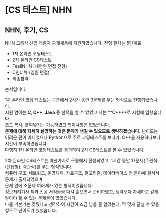 [CS 테스트] NHN
===

NHN, 후기, CS
---

NHN 그룹사 신입 개발자 공개채용에 지원하였습니다.
전형 절차는 5단계로  
* 1차 온라인 코딩테스트
* 2차 온라인 CS테스트  
* FeeliNHN (체험형 면접 전형)  
* C인터뷰 (임원 면접)  
* 최종합격

순서입니다.  
  
1차 온라인 코딩 테스트는 구름에서 2시간 동안 3문제를 푸는 형식으로 진행되었습니다.    
지원 언어는 **C, C++, Java** 중 선택을 할 수 있었고 저는 **C++**로 시험에 임했습니다.  
코드 복사, 붙여넣기는 가능하였고 특이사항은 없었습니다.  
**문제에 대해 자세히 설명하는 것은 문제가 생길 수 있으므로 생략하겠습니다.**
난이도는 어려운 편이 아니었으나 Python으로 주로 코딩테스트를 보다가, C++을 사용하다보니 시간이 부족하였습니다.  
다행히 1차 온라인 코딩테스트를 통과하여 2차 CS테스트를 볼 수 있었습니다.  
  
2차 온라인 CS테스트는 마찬가지로 구름에서 진행되었고, 1시간 동안 17문제(주관식(단답형), 객관식)를 푸는 형식입니다.  
컴퓨터 구조, 네트워크, 운영체제, 자료구조, 알고리즘, 데이터베이스 전 분야에 걸쳐서 문제가 출제되었으며  
문제 안에 소문제 여러개가 있는 형식이었습니다.  
정보처리기사 책과 전공 서적들을 다시 훑으면서 준비하였고, 생각보다 자세하고 깊게 알아야 풀 수 있는 문제들이 많았습니다.  
나름 기본기는 갖췄다고 생각하여 시간이 조금 남을 줄 알았는데, 딱 맞게 끝낼 수 있을 정도로 난이도가 있었습니다.  

